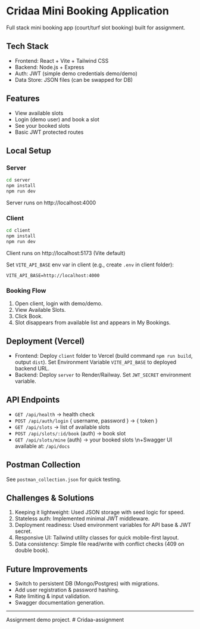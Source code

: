 # Cridaa Mini Booking Application

Full stack mini booking app (court/turf slot booking) built for assignment.

## Tech Stack
- Frontend: React + Vite + Tailwind CSS
- Backend: Node.js + Express
- Auth: JWT (simple demo credentials demo/demo)
- Data Store: JSON files (can be swapped for DB)

## Features
- View available slots
- Login (demo user) and book a slot
- See your booked slots
- Basic JWT protected routes

## Local Setup
### Server
```bash
cd server
npm install
npm run dev
```
Server runs on http://localhost:4000

### Client
```bash
cd client
npm install
npm run dev
```
Client runs on http://localhost:5173 (Vite default)

Set `VITE_API_BASE` env var in client (e.g., create `.env` in client folder):
```
VITE_API_BASE=http://localhost:4000
```

### Booking Flow
1. Open client, login with demo/demo.
2. View Available Slots.
3. Click Book.
4. Slot disappears from available list and appears in My Bookings.

## Deployment (Vercel)
- Frontend: Deploy `client` folder to Vercel (build command `npm run build`, output `dist`). Set Environment Variable `VITE_API_BASE` to deployed backend URL.
- Backend: Deploy `server` to Render/Railway. Set `JWT_SECRET` environment variable.

## API Endpoints
- `GET /api/health` -> health check
- `POST /api/auth/login` { username, password } -> { token }
- `GET /api/slots` -> list of available slots
- `POST /api/slots/:id/book` (auth) -> book slot
- `GET /api/slots/mine` (auth) -> your booked slots
\n+Swagger UI available at: `/api/docs`

## Postman Collection
See `postman_collection.json` for quick testing.

## Challenges & Solutions
1. Keeping it lightweight: Used JSON storage with seed logic for speed.
2. Stateless auth: Implemented minimal JWT middleware.
3. Deployment readiness: Used environment variables for API base & JWT secret.
4. Responsive UI: Tailwind utility classes for quick mobile-first layout.
5. Data consistency: Simple file read/write with conflict checks (409 on double book).

## Future Improvements
- Switch to persistent DB (Mongo/Postgres) with migrations.
- Add user registration & password hashing.
- Rate limiting & input validation.
- Swagger documentation generation.

---
Assignment demo project.
#   C r i d a a - a s s i g n m e n t  
 